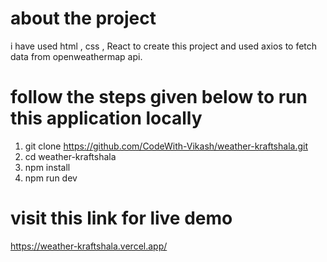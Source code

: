 
# about the project
   i have used html , css , React to create this project and used axios to fetch data from openweathermap api.

# follow the steps given below to run this application locally
   1. git clone https://github.com/CodeWith-Vikash/weather-kraftshala.git
   2. cd weather-kraftshala
   3. npm install
   4. npm run dev

# visit this link for live demo
   https://weather-kraftshala.vercel.app/
